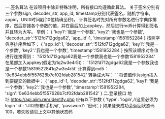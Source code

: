 一.签名算法
在该项目中除非特殊注明，所有接口均遵循此算法。
关于签名分别有三个参数sign, decoder_str, app_id, timestamp分别代表签名，随机字符串，appid，UNIX时间戳(10位精确至秒)。
计算签名时先对所有参数名进行字典序排序，然后拼接各个参数的值，并在最后加上appkey，然后进行md5计算得到签名并且转为大写。
举例：
{
    'key1':'我是一个参数',
    'key2':'我也是一个参数',
    'decoder_str':'512fd712gdga62',
    'app_id':1,
    'timestamp':1581952284
}
按照字典序排序后如下：
{
    'app_id':1,
    'decoder_str':'512fd712gdga62',
    'key1':'我是一个参数',
    'key2':'我也是一个参数',
    'timestamp':1581952284
}
按照该顺序对各值进行连接得到：
'1512fd712gdga62我是一个参数我也是一个参数1581952284'
在尾部加入appkey(假定为1q2w3e4r5t)：
'1512fd712gdga62我是一个参数我也是一个参数15819522841q2w3e4r5t'
计算得到md5：
'0e634ebb5f557628b7cf02fdab281542'
转换成大写：
''
将该值作为sign插入到要提交的数据中：
{
    'app_id':1,
    'decoder_str':'512fd712gdga62',
    'key1':'我是一个参数',
    'key2':'我也是一个参数',
    'timestamp':1581952284,
    'sign':'0e634ebb5f557628b7cf02fdab281542'
}
二.登录接口
地址:https://api.aiim.ren/Identify.php
应有以下参数
{
    'type': 'login',//这里必须为login
    'id': 'UID/邮箱/手机号',
    'password': '密码',
}
如果登录成功会返回状态码100，若失败请见上文中其他状态码
